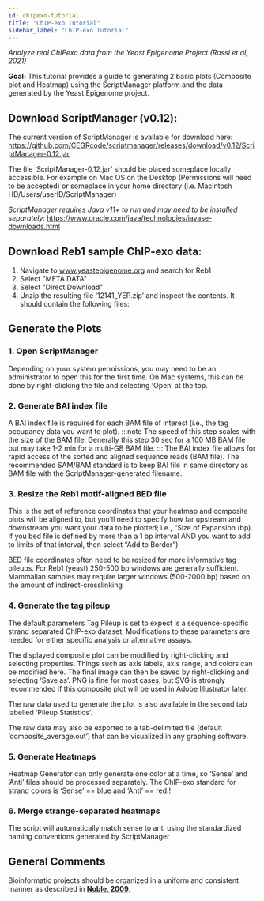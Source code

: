 ```yaml
---
id: chipexo-tutorial
title: "ChIP-exo Tutorial"
sidebar_label: "ChIP-exo Tutorial"
---
```


_Analyze real ChIPexo data from the Yeast Epigenome Project (Rossi et al, 2021)_

**Goal:** This tutorial provides a guide to generating 2 basic plots (Composite plot and Heatmap) using the ScriptManager platform and the data generated by the Yeast Epigenome project.

## Download ScriptManager (v0.12):
The current version of ScriptManager is available for download here:
https://github.com/CEGRcode/scriptmanager/releases/download/v0.12/ScriptManager-0.12.jar

The file ‘ScriptManager-0.12.jar’ should be placed someplace locally accessible. For example on Mac OS on the Desktop (Permissions will need to be accepted) or someplace in your home directory (i.e. Macintosh HD/Users/userID/ScriptManager)

_ScriptManager requires Java v11+ to run and may need to be installed separately:_
https://www.oracle.com/java/technologies/javase-downloads.html

## Download Reb1 sample ChIP-exo data:
1. Navigate to www.yeastepigenome.org and search for Reb1
2. Select "META DATA"
3. Select "Direct Download"
4. Unzip the resulting file ‘12141_YEP.zip’ and inspect the contents. It should contain the following files:

## Generate the Plots
### 1. Open ScriptManager
Depending on your system permissions, you may need to be an administrator to open this for the first time. On Mac systems, this can be done by right-clicking the file and selecting ‘Open’ at the top.

### 2. Generate BAI index file
A BAI index file is required for each BAM file of interest (i.e., the tag occupancy data you want to plot).
:::note
The speed of this step scales with the size of the BAM file. Generally this step 30 sec for a 100 MB BAM file but may take 1-2 min for a multi-GB BAM file.
:::
The BAI index file allows for rapid access of the sorted and aligned sequence reads (BAM file). The recommended SAM/BAM standard is to keep BAI file in same directory as BAM file with the ScriptManager-generated filename.

### 3. Resize the Reb1 motif-aligned BED file
This is the set of reference coordinates that your heatmap and composite plots will be aligned to, but you’ll need to specify how far upstream and downstream you want your data to be plotted; i.e., “Size of Expansion (bp). If you bed file is defined by more than a 1 bp interval AND you want to add to limits of that interval, then select  “Add to Border”)

BED file coordinates often need to be resized for more informative tag pileups. For Reb1 (yeast) 250-500 bp windows are generally sufficient. Mammalian samples may require larger windows (500-2000 bp) based on the amount of indirect-crosslinking

### 4. Generate the tag pileup
The default parameters Tag Pileup is set to expect is a sequence-specific strand separated ChIP-exo dataset. Modifications to these parameters are needed for either specific analysis or alternative assays.

The displayed composite plot can be modified by right-clicking and selecting properties. Things such as axis labels, axis range, and colors can be modified here. The final image can then be saved by right-clicking and selecting ‘Save as’. PNG is fine for most cases, but SVG is strongly recommended if this composite plot will be used in Adobe Illustrator later.

The raw data used to generate the plot is also available in the second tab labelled ‘Pileup Statistics’.

The raw data may also be exported to a tab-delimited file (default ‘composite_average.out’) that can be visualized in any graphing software.

### 5. Generate Heatmaps
Heatmap Generator can only generate one color at a time, so ‘Sense’ and ‘Anti’ files should be processed separately. The ChIP-exo standard for strand colors is ‘Sense’ == blue and ‘Anti’ == red.!

### 6. Merge strange-separated heatmaps
The script will automatically match sense to anti using the standardized naming conventions generated by ScriptManager

## General Comments
Bioinformatic projects should be organized in a uniform and consistent manner as described in [__Noble, 2009__][noble-paper].

[noble-paper]:https://journals.plos.org/ploscompbiol/article/file?id=10.1371/journal.pcbi.1000424&type=printable
